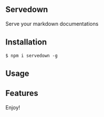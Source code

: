## Servedown

Serve your markdown documentations

## Installation

```
$ npm i servedown -g
```

## Usage

## Features

Enjoy!
